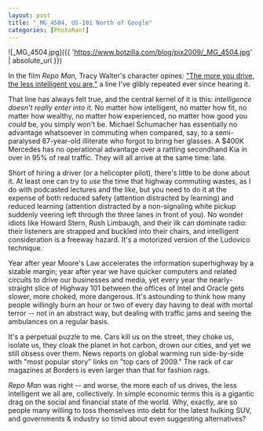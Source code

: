 ```yaml
---
layout: post
title: "_MG_4504, US-101 North of Google"
categories: [PhotoRant]
---
```



![_MG_4504.jpg]({{ 'https://www.botzilla.com/blog/pix2009/_MG_4504.jpg' | absolute_url }})


In the film <i>Repo Man,</i> Tracy Walter's character opines: <a href="http://www.imdb.com/title/tt0087995/quotes">"The more you drive, the less intelligent you are,"</a> a line I've glibly repeated ever since hearing it. 

That line has always felt true, and the central kernel of it is this: <i>intelligence doesn't really enter into it.</i> No matter how intelligent, no matter how fit, no matter how wealthy,  no matter how experienced, no matter how good you <i>could</i> be, you simply won't be. Michael Schumacher has essentially no advantage whatsoever in commuting when compared, say, to a semi-paralysed 87-year-old illiterate who forgot to bring her glasses. A $400K Mercedes has no operational advantage over a rattling secondhand Kia in over in 95% of real traffic. They will all arrive at the same time: late.


<!--more-->
Short of hiring a driver (or a helicopter pilot), there's little to be done about it. At least one can try to <i>use</i> the time that highway commuting wastes, as I do with podcasted lectures and the like, but you need to do it at the expense of both reduced safety (attention distracted by learning) and reduced learning (attention distracted by a non-signaling white pickup suddenly veering left through the three lanes in front of you). No wonder idiots like Howard Stern, Rush Limbaugh, and their ilk can dominate radio: their listeners are strapped and buckled into their chairs, and intelligent consideration is a freeway hazard. It's a motorized version of the Ludovico technique.

Year after year Moore's Law accelerates the information superhighway by a sizable margin; year after year we have quicker computers and related circuits to drive our businesses and media, yet every year the nearly-straight slice of Highway 101 between the offices of Intel and Oracle gets slower, more choked, more dangerous. It's astounding to think how many people willingly burn an hour or two of every day having to deal with mortal terror -- not in an abstract way, but dealing with traffic jams and seeing the ambulances on a regular basis.

It's a perpetual puzzle to me. Cars kill us on the street, they choke us, isolate us, they cloak the planet in hot carbon, drown our cities, and yet we still obsess over them. News reports on global warming run side-by-side with "most popular story" links on "top cars of 2009." The rack of car magazines at Borders is even larger than that for fashion rags.

<i>Repo Man</i> was right -- and worse, the more each of us drives, the less intelligent we all are, collectively. In simple economic terms this is a gigantic drag on the social and financial state of the world. Why, exactly, are so people many willing to toss themselves into debt for the latest hulking SUV, and governments & industry so timid about even suggesting alternatives?
